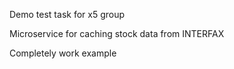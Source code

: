 Demo test task for x5 group

Microservice for caching stock data from INTERFAX

Completely work example
